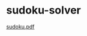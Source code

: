 # sudoku-solver
[sudoku.pdf](https://github.com/priyanshusharma314/sudoku-solver/files/10149123/sudoku.pdf)
